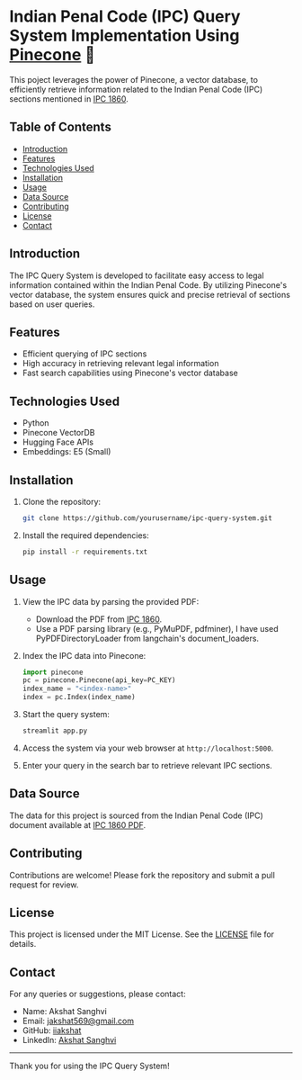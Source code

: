 # Indian Penal Code (IPC) Query System Implementation Using [Pinecone](https://docs.pinecone.io/home) 🍍

This poject leverages the power of Pinecone, a vector database, to efficiently retrieve information related to the Indian Penal Code (IPC) sections mentioned in [IPC 1860](https://www.iitk.ac.in/wc/data/IPC_186045.pdf).

## Table of Contents

- [Introduction](#introduction)
- [Features](#features)
- [Technologies Used](#technologies-used)
- [Installation](#installation)
- [Usage](#usage)
- [Data Source](#data-source)
- [Contributing](#contributing)
- [License](#license)
- [Contact](#contact)

## Introduction

The IPC Query System is developed to facilitate easy access to legal information contained within the Indian Penal Code. By utilizing Pinecone's vector database, the system ensures quick and precise retrieval of sections based on user queries.

## Features

- Efficient querying of IPC sections
- High accuracy in retrieving relevant legal information
- Fast search capabilities using Pinecone's vector database

## Technologies Used

- Python
- Pinecone VectorDB
- Hugging Face APIs
- Embeddings: E5 (Small)

## Installation

1. Clone the repository:
    ```bash
    git clone https://github.com/yourusername/ipc-query-system.git
    ```
2. Install the required dependencies:
    ```bash
    pip install -r requirements.txt
    ```

## Usage

1. View the IPC data by parsing the provided PDF:
    - Download the PDF from [IPC 1860](https://www.iitk.ac.in/wc/data/IPC_186045.pdf).
    - Use a PDF parsing library (e.g., PyMuPDF, pdfminer), I have used PyPDFDirectoryLoader from langchain's document_loaders.

2. Index the IPC data into Pinecone:
    ```python
    import pinecone
    pc = pinecone.Pinecone(api_key=PC_KEY)
    index_name = "<index-name>"
    index = pc.Index(index_name)
    ```

3. Start the query system:
    ```python
    streamlit app.py
    ```

4. Access the system via your web browser at `http://localhost:5000`.

5. Enter your query in the search bar to retrieve relevant IPC sections.

## Data Source

The data for this project is sourced from the Indian Penal Code (IPC) document available at [IPC 1860 PDF](https://www.iitk.ac.in/wc/data/IPC_186045.pdf).

## Contributing

Contributions are welcome! Please fork the repository and submit a pull request for review.

## License

This project is licensed under the MIT License. See the [LICENSE](LICENSE) file for details.

## Contact

For any queries or suggestions, please contact:

- Name: Akshat Sanghvi
- Email: jakshat569@gmail.com
- GitHub: [iiakshat](https://github.com/iiakshat/)
- LinkedIn: [Akshat Sanghvi](https://www.linkedin.com/in/akshat-sanghvi/)

---

Thank you for using the IPC Query System!
